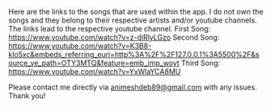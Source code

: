 Here are the links to the songs that are used within the app. I do not
own the songs and they belong to their respective artists and/or
youtube channels. The links lead to the respective youtube channel.
First Song: https://www.youtube.com/watch?v=z-diRlyLGzo
Second Song: https://www.youtube.com/watch?v=K3B8-klo5xc&embeds_referring_euri=http%3A%2F%2F127.0.0.1%3A5500%2F&source_ve_path=OTY3MTQ&feature=emb_imp_woyt
Third Song: https://www.youtube.com/watch?v=YxWlaYCA8MU

Please contact me directly via animeshdeb89@gmail.com with any issues. Thank you!